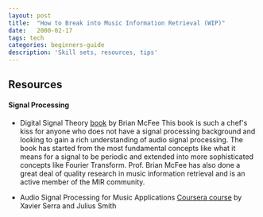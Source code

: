 ```yaml
---
layout: post
title:  "How to Break into Music Information Retrieval (WIP)"
date:   2000-02-17
tags: tech
categories: beginners-guide
description: 'Skill sets, resources, tips'
---
```


## Resources
#### Signal Processing
- Digital Signal Theory [book](https://brianmcfee.net/dstbook-site/content/intro.html) by Brian McFee 
    This book is such a chef's kiss for anyone who does not have a signal processing background and looking to gain a rich understanding of audio signal processing. The book has started from the most fundamental concepts like what it means for a signal to be periodic and extended into more sophisticated concepts like Fourier Transform. Prof. Brian McFee has also done a great deal of quality research in music information retrieval and is an active member of the MIR community.

- Audio Signal Processing for Music Applications [Coursera course](https://www.coursera.org/learn/audio-signal-processing) by Xavier Serra and Julius Smith